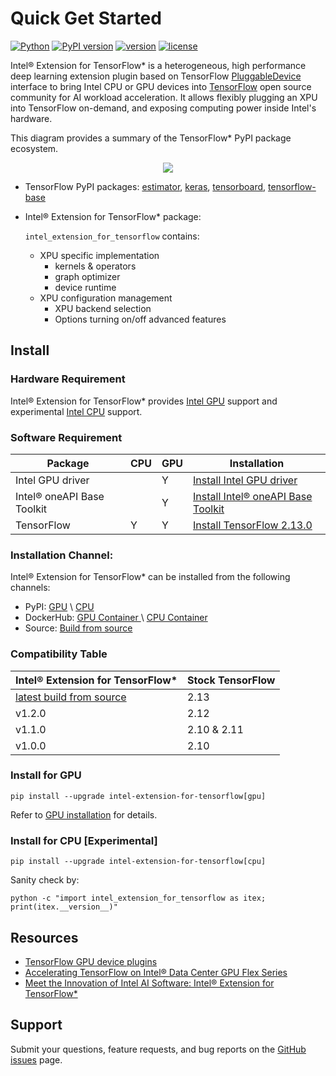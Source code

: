 # Quick Get Started

[![Python](https://img.shields.io/pypi/pyversions/intel_extension_for_tensorflow)](https://badge.fury.io/py/intel-extension-for-tensorflow)
[![PyPI version](https://badge.fury.io/py/intel-extension-for-tensorflow.svg)](https://badge.fury.io/py/intel-extension-for-tensorflow)
[![version](https://img.shields.io/github/v/release/intel/intel-extension-for-tensorflow?color=brightgreen)](https://github.com/intel/intel-extension-for-tensorflow/releases)
[![license](https://img.shields.io/badge/license-Apache%202-blue)](LICENSE.txt)

Intel® Extension for TensorFlow* is a heterogeneous, high performance deep learning extension plugin based on TensorFlow [PluggableDevice](https://github.com/tensorflow/community/blob/master/rfcs/20200624-pluggable-device-for-tensorflow.md) interface to bring Intel CPU or GPU devices into [TensorFlow](https://github.com/tensorflow/tensorflow) open source community for AI workload acceleration. It allows flexibly plugging an XPU into TensorFlow on-demand, and exposing computing power inside Intel's hardware.

This diagram provides a summary of the TensorFlow* PyPI package ecosystem.

<div align=center>
<img src="docs/guide/images/pip_pkg_deps.png">
</div>


* TensorFlow PyPI packages:
  [estimator](https://www.tensorflow.org/guide/estimator), [keras](https://keras.io), [tensorboard](https://www.tensorflow.org/tensorboard), [tensorflow-base](https://www.tensorflow.org/guide)

* Intel® Extension for TensorFlow* package:
  
   `intel_extension_for_tensorflow` contains:
   * XPU specific implementation
     * kernels & operators
     * graph optimizer
     * device runtime 
   * XPU configuration management
     * XPU backend selection
     * Options turning on/off advanced features

## Install

### Hardware Requirement

Intel® Extension for TensorFlow* provides [Intel GPU](docs/install/install_for_gpu.html#hardware-requirements) support and experimental [Intel CPU](docs/install/experimental/install_for_cpu.html#hardware-requirements) support.




### Software Requirement

|Package|CPU|GPU|Installation|
|-|-|-|-|
|Intel GPU driver||Y|[Install Intel GPU driver](docs/install/install_for_gpu.html#install-gpu-drivers)|
|Intel® oneAPI Base Toolkit||Y|[Install Intel® oneAPI Base Toolkit](docs/install/install_for_gpu.html#install-oneapi-base-toolkit-packages)|
|TensorFlow|Y|Y|[Install TensorFlow 2.13.0](https://www.tensorflow.org/install)|

### Installation Channel:
Intel® Extension for TensorFlow* can be installed from the following channels:

* PyPI: [GPU](docs/install/install_for_gpu.html#install-via-pypi-wheel-in-bare-metal) \ [CPU](docs/install/experimental/install_for_cpu.html#install-via-pypi-wheel-in-bare-metal) 
* DockerHub: [ GPU Container ](docs/install/install_for_gpu.html#install-via-docker-container) \ [ CPU Container](docs/install/experimental/install_for_cpu.html#install-via-docker-container)
* Source: [Build from source](docs/install/how_to_build.html)


### Compatibility Table

| Intel® Extension for TensorFlow*  | Stock TensorFlow |
| ------- | ----------- |    
| [latest build from source](docs/install/how_to_build.html)  | 2.13        |
| v1.2.0  | 2.12 |
| v1.1.0  | 2.10 & 2.11 |
| v1.0.0  | 2.10        | 

### Install for GPU

```
pip install --upgrade intel-extension-for-tensorflow[gpu]
```

Refer to [GPU installation](docs/install/install_for_gpu.md) for details.

### Install for CPU [Experimental]
```
pip install --upgrade intel-extension-for-tensorflow[cpu]
```

Sanity check by:
```
python -c "import intel_extension_for_tensorflow as itex; print(itex.__version__)"
```

## Resources
- [TensorFlow GPU device plugins](https://www.tensorflow.org/install/gpu_plugins)
- [Accelerating TensorFlow on Intel® Data Center GPU Flex Series](https://blog.tensorflow.org/2022/10/accelerating-tensorflow-on-intel-data-center-gpu-flex-series.html)
- [Meet the Innovation of Intel AI Software: Intel® Extension for TensorFlow*](https://www.intel.com/content/www/us/en/developer/articles/technical/innovation-of-ai-software-extension-tensorflow.html)

## Support
Submit your questions, feature requests, and bug reports on the [GitHub issues](https://github.com/intel/intel-extension-for-tensorflow/issues) page.
